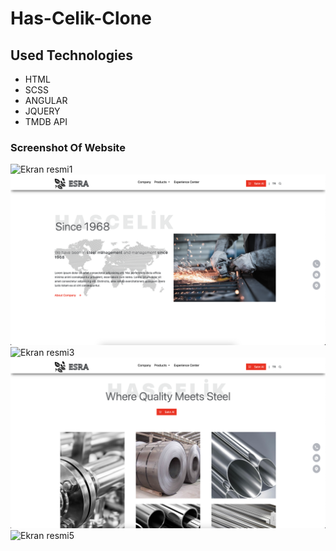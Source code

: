 # Has-Celik-Clone
## Used Technologies 
* HTML
* SCSS
* ANGULAR
* JQUERY
* TMDB API
### Screenshot Of Website 
![Ekran resmi1](https://github.com/CavdarEsra/Has-Celik-Clone/blob/main/steel1.png)
![Ekran resmi2](https://github.com/CavdarEsra/Has-Celik-Clone/blob/main/steel2.png)
![Ekran resmi3](https://github.com/CavdarEsra/Has-Celik-Clone/blob/main/steel3.png)
![Ekran resmi4](https://github.com/CavdarEsra/Has-Celik-Clone/blob/main/steel4.png)
![Ekran resmi5](https://github.com/CavdarEsra/Has-Celik-Clone/blob/main/steel5.png)







